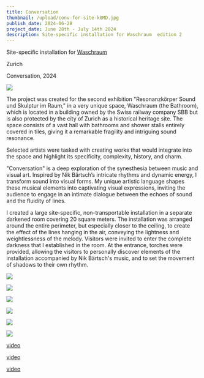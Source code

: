 ```yaml
---
title: Conversation
thumbnail: /upload/conv-for-site-k0MD.jpg
publish_date: 2024-06-28
project_date: June 28th - July 14th 2024
description: Site-specific installation for Waschraum  edition 2
---
```


Site-specific installation for [Waschraum](https://wasch-raum.ch/elzara-oiseau/)

Zurich

Conversation, 2024

![](/uploads/img_20240702_191403_442-M4Mz.jpg)

The project was created for the second exhibition "Resonanzkörper Sound und Skulptur im Raum," in a very unique space, Waschraum (the Bathroom), which is located in a building owned by the Swiss railway company SBB but is also protected by the city of Zurich as a historical heritage site. The space consists of a vast hall with bathrooms and shower stalls entirely covered in tiles, giving it a remarkable fragility and intriguing sound resonance.

Selected artists were tasked with creating works that would integrate into the space and highlight its specificity, complexity, history, and charm.

"Conversation" is a deep exploration of the synesthesia between music and visual art. Inspired by Nik Bärtsch’s intricate rhythms and dynamic energy, I transform sound into visual forms. My unique artistic language shapes these musical elements into captivating visual expressions, inviting the audience to engage in an intimate dialogue between the echoes of sound and the fluidity of lines.

I created a large site-specific, non-transportable installation in a separate darkened room covering 20 square meters. The installation was arranged around the entire perimeter, but especially closer to the ceiling, to create the effect of the lines hanging in the air, conveying the lightness and weightlessness of the melody. Visitors were invited to enter the complete darkness that I established in the room. At the entrance, torches were provided, allowing the visitors to personally discover elements of the installation accompanied by Nik Bärtsch's music, and to set the movement of shadows to their own rhythm.

![](/uploads/img_20240701_124551_804copy-Y4OD.jpg)

![](/uploads/img_20240701_124540_118copy-EyND.jpg)

![](/uploads/img_20240701_124638_950copy-gyMj.jpg)

![](/uploads/img_20240712_204055-U3Nz.jpg)

![](/uploads/img_20240702_191403_382-QyMz.jpg)

![](/uploads/img_20240701_124537_434-copy-E3OD.jpg)

[video](https://www.youtube.com/watch?v=GfAmrOnPiXM)

[video](https://www.youtube.com/watch?v=dOgcXic2U7w)

[video](https://www.youtube.com/watch?v=hTuFZgRWHKI)
